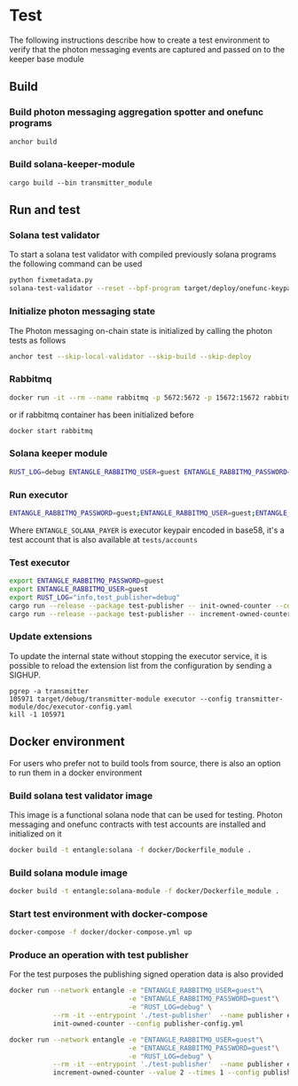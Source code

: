 # Test

The following instructions describe how to create a test environment to verify that the photon messaging events
are captured and passed on to the keeper base module

## Build

### Build photon messaging aggregation spotter and onefunc programs

```sh
anchor build
```


### Build solana-keeper-module

```
cargo build --bin transmitter_module
```

## Run and test

### Solana test validator

To start a solana test validator with compiled previously solana programs the following command can be used

```sh 
python fixmetadata.py
solana-test-validator --reset --bpf-program target/deploy/onefunc-keypair.json target/deploy/onefunc.so --bpf-program target/deploy/photon-keypair.json target/deploy/photon.so
```

### Initialize photon messaging state

The Photon messaging on-chain state is initialized by calling the photon tests as follows

```sh
anchor test --skip-local-validator --skip-build --skip-deploy
```

### Rabbitmq

```sh 
docker run -it --rm --name rabbitmq -p 5672:5672 -p 15672:15672 rabbitmq:3.12-management
```

or if rabbitmq container has been initialized before

```sh
docker start rabbitmq 
```

### Solana keeper module

```sh
RUST_LOG=debug ENTANGLE_RABBITMQ_USER=guest ENTANGLE_RABBITMQ_PASSWORD=guest target/release/solana_keeper_module listener --config transmitter-common-module/doc/listener-config.yml
```

### Run executor

```sh
ENTANGLE_RABBITMQ_PASSWORD=guest;ENTANGLE_RABBITMQ_USER=guest;ENTANGLE_SOLANA_PAYER=4pewL6uTRV6g7SUa5B9QJVLHwhpXvnwAwrzxJaTA2g4WUosYZVyueEhAe5naFFhB1mtVet5fj9v6sRy9BUEzSuRt;RUST_LOG=info,transmitter_module=debug
```

Where `ENTANGLE_SOLANA_PAYER` is executor keypair encoded in base58, it's a test account that is also available at `tests/accounts`

### Test executor

```sh
export ENTANGLE_RABBITMQ_PASSWORD=guest
export ENTANGLE_RABBITMQ_USER=guest
export RUST_LOG="info,test_publisher=debug"
cargo run --release --package test-publisher -- init-owned-counter --config transmitter-test-publisher/publisher-config.yml
cargo run --release --package test-publisher -- increment-owned-counter --config transmitter-test-publisher/publisher-config.yml  --value 2 --times 1
```

### Update extensions

To update the internal state without stopping the executor service, it is possible to reload the extension list from the configuration by sending a SIGHUP.

```she
pgrep -a transmitter
105971 target/debug/transmitter-module executor --config transmitter-module/doc/executor-config.yaml
kill -1 105971
```


## Docker environment

For users who prefer not to build tools from source, there is also an option to run them in a docker environment

### Build solana test validator image

This image is a functional solana node that can be used for testing. 
Photon messaging and onefunc contracts with test accounts are installed and initialized on it

```sh
docker build -t entangle:solana -f docker/Dockerfile_module .
```

### Build solana module image

```sh
docker build -t entangle:solana-module -f docker/Dockerfile_module .
```

### Start test environment with docker-compose

```sh
docker-compose -f docker/docker-compose.yml up 
```

### Produce an operation with test publisher

For the test purposes the publishing signed operation data is also provided

```sh
docker run --network entangle -e "ENTANGLE_RABBITMQ_USER=guest"\
                              -e "ENTANGLE_RABBITMQ_PASSWORD=guest"\
                              -e "RUST_LOG=debug" \
           --rm -it --entrypoint './test-publisher'  --name publisher entangle:solana-module\
           init-owned-counter --config publisher-config.yml
```

```sh
docker run --network entangle -e "ENTANGLE_RABBITMQ_USER=guest"\
                              -e "ENTANGLE_RABBITMQ_PASSWORD=guest"\
                              -e "RUST_LOG=debug" \
           --rm -it --entrypoint './test-publisher'  --name publisher entangle:solana-module\
           increment-owned-counter --value 2 --times 1 --config publisher-config.yml
```
